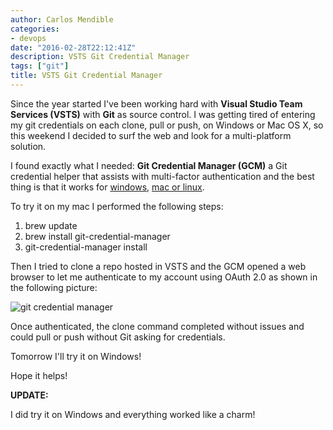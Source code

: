 ```yaml
---
author: Carlos Mendible
categories:
- devops
date: "2016-02-28T22:12:41Z"
description: VSTS Git Credential Manager
tags: ["git"]
title: VSTS Git Credential Manager
---
```

Since the year started I've been working hard with **Visual Studio Team Services (VSTS)** with **Git** as source control. I was getting tired of entering my git credentials on each clone, pull or push, on Windows or Mac OS X,  so this weekend I decided to surf the web and look for a multi-platform solution.

I found exactly what I needed: **Git Credential Manager (GCM)** a Git credential helper that assists with multi-factor authentication and the best thing is that it works for [windows](https://github.com/Microsoft/Git-Credential-Manager-for-Windows), [mac or linux](https://github.com/Microsoft/Git-Credential-Manager-for-Mac-and-Linux/blob/master/Install.md).

To try it on my mac I performed the following steps:

  1. brew update
  2. brew install git-credential-manager
  3. git-credential-manager install

Then I tried to clone a repo hosted in VSTS and the GCM opened a web browser to let me authenticate to my account using OAuth 2.0 as shown in the following picture:

![git credential manager](/wp-content/uploads/2016/02/gcm.jpg)

Once authenticated, the clone command completed without issues and could pull or push without Git asking for credentials.

Tomorrow I'll try it on Windows!

Hope it helps!

**UPDATE:**

I did try it on Windows and everything worked like a charm!